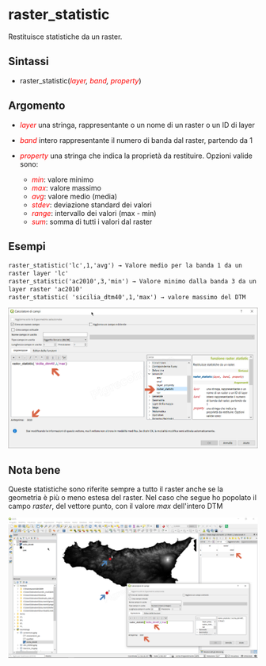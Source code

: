 # raster_statistic

Restituisce statistiche da un raster.

## Sintassi

* raster_statistic(*<span style="color:red;">layer</span>, <span style="color:red;">band</span>, <span style="color:red;">property</span>*)

## Argomento

* *<span style="color:red;">layer</span>* una stringa, rappresentante o un nome di un raster o un ID di layer
* *<span style="color:red;">band</span>* intero rappresentante il numero di banda dal raster, partendo da 1
* *<span style="color:red;">property</span>* una stringa che indica la proprietà da restituire. Opzioni valide sono:

    - *<span style="color:red;">min</span>*: valore minimo
    - *<span style="color:red;">max</span>*: valore massimo
    - *<span style="color:red;">avg</span>*: valore medio (media)
    - *<span style="color:red;">stdev</span>*: deviazione standard dei valori
    - *<span style="color:red;">range</span>*: intervallo dei valori (max - min)
    - *<span style="color:red;">sum</span>*: somma di tutti i valori dal raster

## Esempi
```
raster_statistic('lc',1,'avg') → Valore medio per la banda 1 da un raster layer 'lc'
raster_statistic('ac2010',3,'min') → Valore minimo dalla banda 3 da un layer raster 'ac2010'
raster_statistic( 'sicilia_dtm40',1,'max') → valore massimo del DTM
```
![](../../img/generale/raster_statistic1.png)

## Nota bene

Queste statistiche sono riferite sempre a tutto il raster anche se la geometria è più o meno estesa del raster. Nel caso che segue ho popolato il campo _raster_, del vettore punto, con il valore _max_ dell'intero DTM

![](../../img/generale/raster_statistic2.png)
